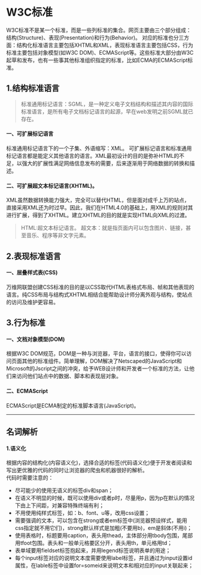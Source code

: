 # W3C标准
W3C标准不是某一个标准，而是一些列标准的集合。网页主要由三个部分组成：结构(Structure)、表现(Presentation)和行为(Behavior)。
对应的标准也分三方面：结构化标准语言主要包括XHTML和XML，表现标准语言主要包括CSS，行为标准主要包括对象模型(如W3C DOM)、ECMAScript等。这些标准大部分由W3C起草和发布，也有一些事其他标准组织指定的标准，比如ECMA的ECMAScript标准。
## 1.结构标准语言
> 标准通用标记语言：SGML，是一种定义电子文档结构和描述其内容的国际标准语言，是所有电子文档标记语言的起源，早在web发明之前SGML就已存在。


#### 一、可扩展标记语言
标准通用标记语言下的一个子集、外语缩写：XML。
可扩展标记语言和标准通用标记语言都是能定义其他语言的语言。XML最初设计的目的是弥补HTML的不足，以强大的扩展性满足网络信息发布的需要，后来逐渐用于网络数据的转换和描述。
#### 二、可扩展超文本标记语言(XHTML)。
XML虽然数据转换能力强大，完全可以替代HTML，但是面对成千上万的站点，直接采用XML还为时过早。因此，我们在HTML4.0的基础上，用XML的规则对其进行扩展，得到了XHTML。建立XHTML的目的就是实现HTML向XML的过渡。

> HTML:超文本标记语言。
超文本：就是指页面内可以包含图片、链接，甚至音乐、程序等非文字元素。

## 2.表现标准语言
#### 一、层叠样式表(CSS)
万维网联盟创建CSS标准的目的是以CSS取代HTML表格式布局、帧和其他表现的语言。纯CSS布局与结构式XHTML相结合能帮助设计师分离外观与结构，使站点的访问及维护更容易。

## 3.行为标准
#### 一、文档对象模型(DOM)
根据W3C DOM规范，DOM是一种与浏览器，平台，语言的接口，使得你可以访问页面其他的标准组件。简单理解，DOM解决了Netscaped的JavaScript和Microsoft的Jscript之间的冲突，给予WEB设计师和开发者一个标准的方法，让他们来访问他们站点中的数据、脚本和表现层对象。
#### 二、ECMAScript
ECMAScript是ECMA制定的标准脚本语言(JavaScript)。

---
## 名词解析
#### 1.语义化
根据内容的结构化(内容语义化)，选择合适的标签(代码语义化)便于开发者阅读和写出更优雅的代码的同时让浏览器的爬虫和机器很好的解析。  
代码时需要注意的：
* 尽可能少的使用无语义的标签div和span；
* 在语义不明显的时候，既可以使用div或者p时，尽量用p，因为p在默认的情况下由上下间距，对兼容特殊终端有利；
* 不用使用纯样式标签，如：b、font、u等，改用css设置；
* 需要强调的文本，可以包含在strong或者em标签中(浏览器预设样式，能用css指定就不用它们)，strong默认样式是加粗(不要用b)，em是斜体(不用i)；
* 使用表格时，标题要用caption，表头用thead，主体部分用tbody包围，尾部用tfoot包围。表头和一般单元格要区分开，表头用th，单元格用td；
* 表单域要用fieldset标签抱起来，并用legend标签说明表单的用途；
* 每个input标签对应的说明文本度需要使用label标签，并且通过为input设置id属性，在lable标签中设置for=someid来说明文本和相对应的input关联起来；


